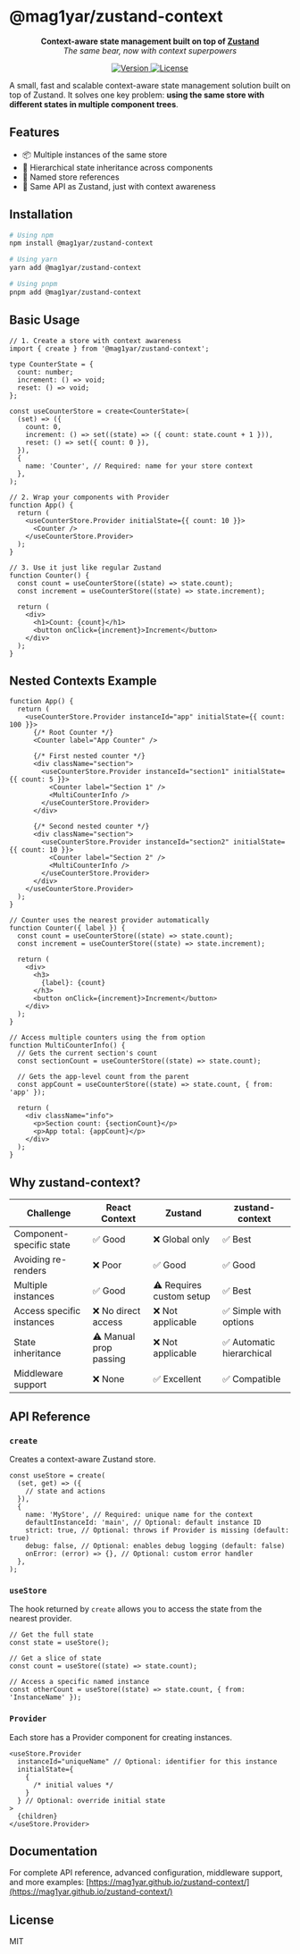 # @mag1yar/zustand-context

<p align="center">
  <strong>Context-aware state management built on top of <a href="https://github.com/pmndrs/zustand">Zustand</a></strong><br />
  <em>The same bear, now with context superpowers</em>
</p>

<p align="center">
  <a href="https://npmjs.org/package/@mag1yar/zustand-context">
    <img src="https://img.shields.io/npm/v/@mag1yar/zustand-context?style=flat&colorA=000000&colorB=000000" alt="Version">
  </a>
  <a href="https://github.com/mag1yar/zustand-context/blob/main/LICENSE">
    <img src="https://img.shields.io/github/license/mag1yar/zustand-context?style=flat&colorA=000000&colorB=000000" alt="License">
  </a>
</p>

A small, fast and scalable context-aware state management solution built on top of Zustand. It solves one key problem: **using the same store with different states in multiple component trees**.

## Features

- 📦 Multiple instances of the same store
- 🌲 Hierarchical state inheritance across components
- 🎯 Named store references
- 🔄 Same API as Zustand, just with context awareness

## Installation

```bash
# Using npm
npm install @mag1yar/zustand-context

# Using yarn
yarn add @mag1yar/zustand-context

# Using pnpm
pnpm add @mag1yar/zustand-context
```

## Basic Usage

```tsx
// 1. Create a store with context awareness
import { create } from '@mag1yar/zustand-context';

type CounterState = {
  count: number;
  increment: () => void;
  reset: () => void;
};

const useCounterStore = create<CounterState>(
  (set) => ({
    count: 0,
    increment: () => set((state) => ({ count: state.count + 1 })),
    reset: () => set({ count: 0 }),
  }),
  {
    name: 'Counter', // Required: name for your store context
  },
);

// 2. Wrap your components with Provider
function App() {
  return (
    <useCounterStore.Provider initialState={{ count: 10 }}>
      <Counter />
    </useCounterStore.Provider>
  );
}

// 3. Use it just like regular Zustand
function Counter() {
  const count = useCounterStore((state) => state.count);
  const increment = useCounterStore((state) => state.increment);

  return (
    <div>
      <h1>Count: {count}</h1>
      <button onClick={increment}>Increment</button>
    </div>
  );
}
```

## Nested Contexts Example

```tsx
function App() {
  return (
    <useCounterStore.Provider instanceId="app" initialState={{ count: 100 }}>
      {/* Root Counter */}
      <Counter label="App Counter" />

      {/* First nested counter */}
      <div className="section">
        <useCounterStore.Provider instanceId="section1" initialState={{ count: 5 }}>
          <Counter label="Section 1" />
          <MultiCounterInfo />
        </useCounterStore.Provider>
      </div>

      {/* Second nested counter */}
      <div className="section">
        <useCounterStore.Provider instanceId="section2" initialState={{ count: 10 }}>
          <Counter label="Section 2" />
          <MultiCounterInfo />
        </useCounterStore.Provider>
      </div>
    </useCounterStore.Provider>
  );
}

// Counter uses the nearest provider automatically
function Counter({ label }) {
  const count = useCounterStore((state) => state.count);
  const increment = useCounterStore((state) => state.increment);

  return (
    <div>
      <h3>
        {label}: {count}
      </h3>
      <button onClick={increment}>Increment</button>
    </div>
  );
}

// Access multiple counters using the from option
function MultiCounterInfo() {
  // Gets the current section's count
  const sectionCount = useCounterStore((state) => state.count);

  // Gets the app-level count from the parent
  const appCount = useCounterStore((state) => state.count, { from: 'app' });

  return (
    <div className="info">
      <p>Section count: {sectionCount}</p>
      <p>App total: {appCount}</p>
    </div>
  );
}
```

## Why zustand-context?

| Challenge                 | React Context          | Zustand                  | zustand-context           |
| ------------------------- | ---------------------- | ------------------------ | ------------------------- |
| Component-specific state  | ✅ Good                | ❌ Global only           | ✅ Best                   |
| Avoiding re-renders       | ❌ Poor                | ✅ Good                  | ✅ Good                   |
| Multiple instances        | ✅ Good                | ⚠️ Requires custom setup | ✅ Best                   |
| Access specific instances | ❌ No direct access    | ❌ Not applicable        | ✅ Simple with options    |
| State inheritance         | ⚠️ Manual prop passing | ❌ Not applicable        | ✅ Automatic hierarchical |
| Middleware support        | ❌ None                | ✅ Excellent             | ✅ Compatible             |

## API Reference

### `create`

Creates a context-aware Zustand store.

```tsx
const useStore = create(
  (set, get) => ({
    // state and actions
  }),
  {
    name: 'MyStore', // Required: unique name for the context
    defaultInstanceId: 'main', // Optional: default instance ID
    strict: true, // Optional: throws if Provider is missing (default: true)
    debug: false, // Optional: enables debug logging (default: false)
    onError: (error) => {}, // Optional: custom error handler
  },
);
```

### `useStore`

The hook returned by `create` allows you to access the state from the nearest provider.

```tsx
// Get the full state
const state = useStore();

// Get a slice of state
const count = useStore((state) => state.count);

// Access a specific named instance
const otherCount = useStore((state) => state.count, { from: 'InstanceName' });
```

### `Provider`

Each store has a Provider component for creating instances.

```tsx
<useStore.Provider
  instanceId="uniqueName" // Optional: identifier for this instance
  initialState={
    {
      /* initial values */
    }
  } // Optional: override initial state
>
  {children}
</useStore.Provider>
```

## Documentation

For complete API reference, advanced configuration, middleware support, and more examples:
[https://mag1yar.github.io/zustand-context/](https://mag1yar.github.io/zustand-context/)

## License

MIT
